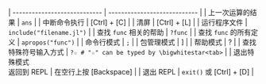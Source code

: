 
| ---------------------------- | ---------------------------- |
| 上一次运算的结果              | `ans`                        |
| 中断命令执行                  | \[Ctrl\] + \[C\]             |
| 清屏                         | \[Ctrl\] + \[L\]             |
| 运行程序文件                  | `include("filename.jl")`     |
| 查找 `func` 相关的帮助        | `?func`                      |
| 查找 `func` 的所有定义        | `apropos("func")`            |
| 命令行模式                    | `;`                          |
| 包管理模式                    | \]                           |
| 帮助模式                      | ?                            |
| 查找特殊符号输入方式           | `?☆ # "☆" can be typed by \bigwhitestar<tab>` |
| 退出特殊模式 <br> 返回到 REPL  | 在空行上按 \[Backspace\]      |
| 退出 REPL                     | `exit()` 或 \[Ctrl\] + \[D\] |
